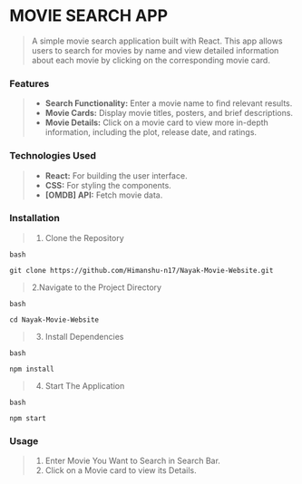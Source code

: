 # MOVIE SEARCH APP

> A simple movie search application built with React. This app allows users to search for movies by name and view detailed information about each movie by clicking on the corresponding movie card. 

### Features 

> - **Search Functionality:** Enter a movie name to find relevant results. 
> - **Movie Cards:** Display movie titles, posters, and brief descriptions. 
> - **Movie Details:** Click on a movie card to view more in-depth information, including the plot, release date, and ratings. 

### Technologies Used 

> - **React:** For building the user interface. 
> - **CSS:** For styling the components. 
> - **[OMDB] API:** Fetch movie data.

### Installation

> 1. Clone the Repository
```
bash

git clone https://github.com/Himanshu-n17/Nayak-Movie-Website.git
```

> 2.Navigate to the Project Directory
```
bash

cd Nayak-Movie-Website
```

> 3. Install Dependencies
```
bash

npm install
```

> 4. Start The Application
```
bash

npm start
```

### Usage

> 1.  Enter Movie You Want to Search in Search Bar.
> 2.  Click on a Movie card to view its Details.
